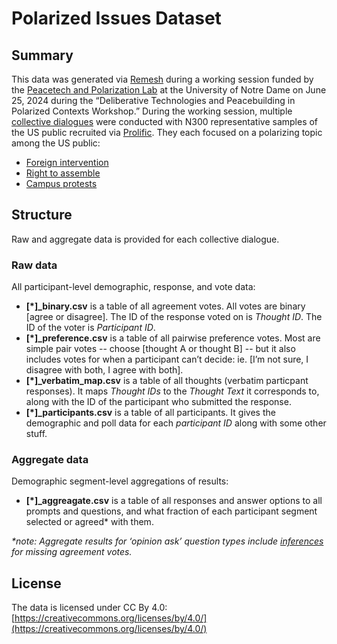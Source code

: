 # Polarized Issues Dataset

## Summary

This data was generated via [Remesh](https://www.remesh.ai/approach/collective-dialogue) during a working session funded by the [Peacetech and Polarization Lab](https://kroc.nd.edu/research/peacetech-and-polarization-lab-ptap/) at the University of Notre Dame on June 25, 2024 during the “Deliberative Technologies and Peacebuilding in Polarized Contexts Workshop.” During the working session, multiple [collective dialogues](https://arxiv.org/pdf/2311.02242) were conducted with N300 representative samples of the US public recruited via [Prolific](https://www.prolific.com/). They each focused on a polarizing topic among the US public:

- [Foreign intervention](https://github.com/akonya/polarized-issues-data/tree/main/Foreign%20intervention)
- [Right to assemble](https://github.com/akonya/polarized-issues-data/tree/main/Right%20to%20assemble)
- [Campus protests](https://github.com/akonya/polarized-issues-data/tree/main/Campus%20protests)

## Structure
Raw and aggregate data is provided for each collective dialogue.

### Raw data
All participant-level demographic, response, and vote data:
- **[*]_binary.csv** is a table of all agreement votes. All votes are binary [agree or disagree]. The ID of the response voted on is _Thought ID_. The ID of the voter is _Participant ID_.
- **[*]_preference.csv** is a table of all pairwise preference votes.  Most are simple pair votes  -- choose [thought A or thought B] --  but it also includes votes for when a participant can’t decide: ie. [I’m not sure, I disagree with both, I agree with both]. 
- **[*]_verbatim_map.csv** is a table of all thoughts (verbatim particpant responses). It maps _Thought IDs_ to the _Thought Text_ it corresponds to, along with the ID of the participant who submitted the response.
- **[*]_participants.csv** is a table of all participants. It gives the demographic and poll data for each _participant ID_ along with some other stuff.

### Aggregate data 
Demographic segment-level aggregations of results: 
- **[*]_aggreagate.csv** is a table of all responses and answer options to all prompts and questions, and what fraction of each participant segment selected or agreed* with them. 

_*note: Aggregate results for ‘opinion ask’ question types include [inferences](https://openreview.net/pdf?id=tkxnRPkb_H) for missing agreement votes._


## License
The data is licensed under CC By 4.0: [https://creativecommons.org/licenses/by/4.0/](https://creativecommons.org/licenses/by/4.0/)
